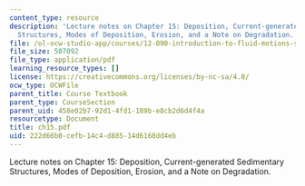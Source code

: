 ```yaml
---
content_type: resource
description: 'Lecture notes on Chapter 15: Deposition, Current-generated Sedimentary
  Structures, Modes of Deposition, Erosion, and a Note on Degradation.'
file: /ol-ocw-studio-app/courses/12-090-introduction-to-fluid-motions-sediment-transport-and-current-generated-sedimentary-structures-fall-2006/222d66b0cefb14c4d88514d6168dd4eb_ch15.pdf
file_size: 507092
file_type: application/pdf
learning_resource_types: []
license: https://creativecommons.org/licenses/by-nc-sa/4.0/
ocw_type: OCWFile
parent_title: Course Textbook
parent_type: CourseSection
parent_uid: 458e02b7-92d1-4fd1-189b-e8cb2d6d4f4a
resourcetype: Document
title: ch15.pdf
uid: 222d66b0-cefb-14c4-d885-14d6168dd4eb
---
```

Lecture notes on Chapter 15: Deposition, Current-generated Sedimentary Structures, Modes of Deposition, Erosion, and a Note on Degradation.